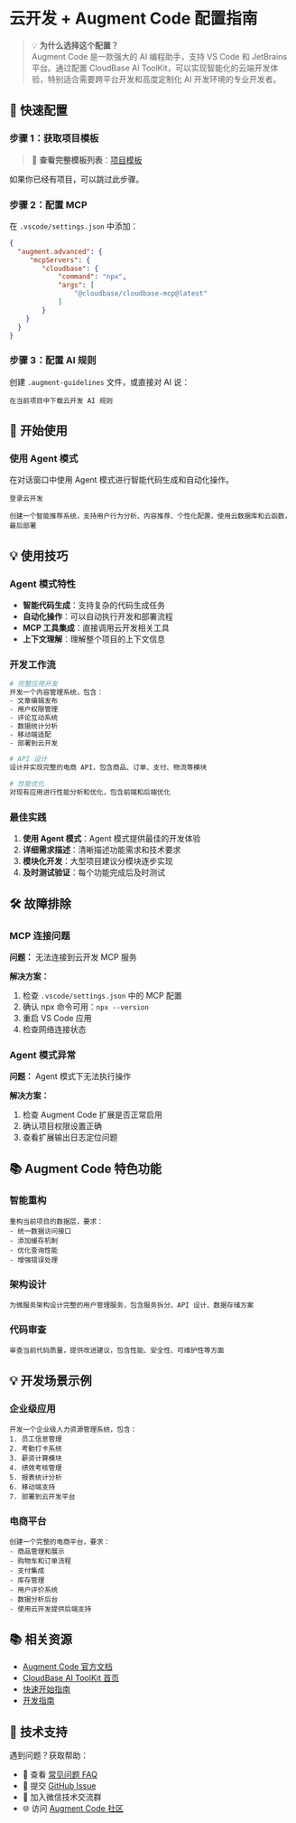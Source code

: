 # 云开发 + Augment Code 配置指南

> 💡 **为什么选择这个配置？**  
> Augment Code 是一款强大的 AI 编程助手，支持 VS Code 和 JetBrains 平台。通过配置 CloudBase AI ToolKit，可以实现智能化的云端开发体验，特别适合需要跨平台开发和高度定制化 AI 开发环境的专业开发者。

## 🚀 快速配置

### 步骤 1：获取项目模板

> 📖 **查看完整模板列表**：[项目模板](../templates)

如果你已经有项目，可以跳过此步骤。

### 步骤 2：配置 MCP

在 `.vscode/settings.json` 中添加：

```json
{
  "augment.advanced": {
     "mcpServers": {
        "cloudbase": {
            "command": "npx",
            "args": [
                "@cloudbase/cloudbase-mcp@latest"
            ]
        }
    }
  }
}
```

### 步骤 3：配置 AI 规则

创建 `.augment-guidelines` 文件，或直接对 AI 说：

```
在当前项目中下载云开发 AI 规则
```

## 🎯 开始使用

### 使用 Agent 模式

在对话窗口中使用 Agent 模式进行智能代码生成和自动化操作。

```
登录云开发
```

```
创建一个智能推荐系统，支持用户行为分析、内容推荐、个性化配置，使用云数据库和云函数，最后部署
```

## 💡 使用技巧

### Agent 模式特性

- **智能代码生成**：支持复杂的代码生成任务
- **自动化操作**：可以自动执行开发和部署流程
- **MCP 工具集成**：直接调用云开发相关工具
- **上下文理解**：理解整个项目的上下文信息

### 开发工作流

```bash
# 完整应用开发
开发一个内容管理系统，包含：
- 文章编辑发布
- 用户权限管理
- 评论互动系统
- 数据统计分析
- 移动端适配
- 部署到云开发

# API 设计
设计并实现完整的电商 API，包含商品、订单、支付、物流等模块

# 性能优化
对现有应用进行性能分析和优化，包含前端和后端优化
```

### 最佳实践

1. **使用 Agent 模式**：Agent 模式提供最佳的开发体验
2. **详细需求描述**：清晰描述功能需求和技术要求
3. **模块化开发**：大型项目建议分模块逐步实现
4. **及时测试验证**：每个功能完成后及时测试

## 🛠️ 故障排除

### MCP 连接问题

**问题：** 无法连接到云开发 MCP 服务

**解决方案：**
1. 检查 `.vscode/settings.json` 中的 MCP 配置
2. 确认 npx 命令可用：`npx --version`
3. 重启 VS Code 应用
4. 检查网络连接状态

### Agent 模式异常

**问题：** Agent 模式下无法执行操作

**解决方案：**
1. 检查 Augment Code 扩展是否正常启用
2. 确认项目权限设置正确
3. 查看扩展输出日志定位问题

## 📚 Augment Code 特色功能

### 智能重构

```
重构当前项目的数据层，要求：
- 统一数据访问接口
- 添加缓存机制
- 优化查询性能
- 增强错误处理
```

### 架构设计

```
为微服务架构设计完整的用户管理服务，包含服务拆分、API 设计、数据存储方案
```

### 代码审查

```
审查当前代码质量，提供改进建议，包含性能、安全性、可维护性等方面
```

## 💡 开发场景示例

### 企业级应用

```
开发一个企业级人力资源管理系统，包含：
1. 员工信息管理
2. 考勤打卡系统
3. 薪资计算模块
4. 绩效考核管理
5. 报表统计分析
6. 移动端支持
7. 部署到云开发平台
```

### 电商平台

```
创建一个完整的电商平台，要求：
- 商品管理和展示
- 购物车和订单流程
- 支付集成
- 库存管理
- 用户评价系统
- 数据分析后台
- 使用云开发提供后端支持
```

## 📚 相关资源

- [Augment Code 官方文档](https://docs.augmentcode.com/)
- [CloudBase AI ToolKit 首页](../index)
- [快速开始指南](../getting-started)
- [开发指南](../development)

## 💬 技术支持

遇到问题？获取帮助：

- 📖 查看 [常见问题 FAQ](../faq)
- 🐛 提交 [GitHub Issue](https://github.com/TencentCloudBase/CloudBase-AI-ToolKit/issues)
- 💬 加入微信技术交流群
- 🌐 访问 [Augment Code 社区](https://www.augmentcode.com/community) 
